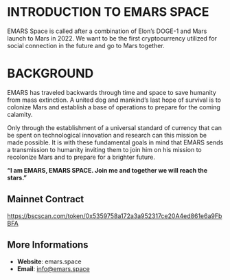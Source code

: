 
# INTRODUCTION TO EMARS SPACE 
EMARS Space is called after a combination of Elon’s DOGE-1 and Mars launch to Mars in 2022. We want to be the first cryptocurrency utilized for social connection in the future and go to Mars together.

# BACKGROUND
EMARS has traveled backwards through time and space to save humanity from mass extinction. A united dog and mankind’s last hope of survival is to colonize Mars and establish a base of operations to prepare for the coming calamity.

Only through the establishment of a universal standard of currency that can be spent on technological innovation and research can this mission be made possible. It is with these fundamental goals in mind that EMARS sends a transmission to humanity inviting them to join him on his mission to recolonize Mars and to prepare for a brighter future.

**“I am EMARS, EMARS SPACE. Join me and together we will reach the stars.”**

## Mainnet Contract
https://bscscan.com/token/0x5359758a172a3a952317ce20A4ed861e6a9FbBFA

## More Informations
- **Website**: emars.space
- **Email**: info@emars.space
